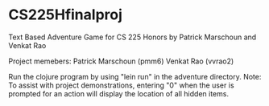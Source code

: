 # CS225Hfinalproj
Text Based Adventure Game for CS 225 Honors by Patrick Marschoun and Venkat Rao

Project memebers:
    Patrick Marschoun (pmm6)
    Venkat Rao (vvrao2)

Run the clojure program by using "lein run" in the adventure directory. 
Note: To assist with project demonstrations, entering "0" when the user is prompted for an action will display the location of all hidden items.

